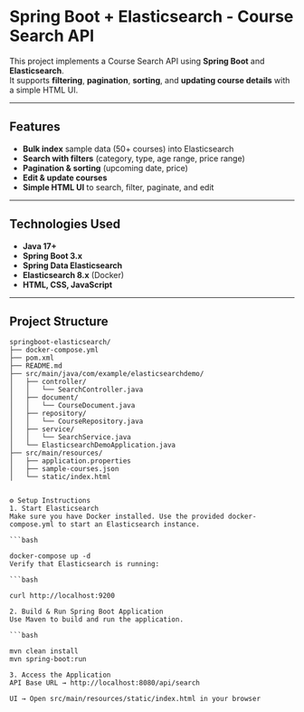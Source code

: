 # Spring Boot + Elasticsearch - Course Search API

This project implements a Course Search API using **Spring Boot** and **Elasticsearch**.  
It supports **filtering**, **pagination**, **sorting**, and **updating course details** with a simple HTML UI.

---

## Features
- **Bulk index** sample data (50+ courses) into Elasticsearch
- **Search with filters** (category, type, age range, price range)
- **Pagination & sorting** (upcoming date, price)
- **Edit & update courses**
- **Simple HTML UI** to search, filter, paginate, and edit

---

## Technologies Used
- **Java 17+**
- **Spring Boot 3.x**
- **Spring Data Elasticsearch**
- **Elasticsearch 8.x** (Docker)
- **HTML, CSS, JavaScript**

---

## Project Structure
```plaintext
springboot-elasticsearch/
├── docker-compose.yml
├── pom.xml
├── README.md
├── src/main/java/com/example/elasticsearchdemo/
│   ├── controller/
│   │   └── SearchController.java
│   ├── document/
│   │   └── CourseDocument.java
│   ├── repository/
│   │   └── CourseRepository.java
│   ├── service/
│   │   └── SearchService.java
│   └── ElasticsearchDemoApplication.java
├── src/main/resources/
│   ├── application.properties
│   ├── sample-courses.json
│   └── static/index.html


⚙️ Setup Instructions
1. Start Elasticsearch
Make sure you have Docker installed. Use the provided docker-compose.yml to start an Elasticsearch instance.

```bash

docker-compose up -d
Verify that Elasticsearch is running:

```bash

curl http://localhost:9200

2. Build & Run Spring Boot Application
Use Maven to build and run the application.

```bash

mvn clean install
mvn spring-boot:run

3. Access the Application
API Base URL → http://localhost:8080/api/search

UI → Open src/main/resources/static/index.html in your browser
